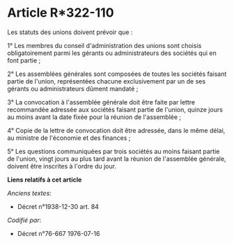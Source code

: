 # Article R*322-110

Les statuts des unions doivent prévoir que :

1° Les membres du conseil d'administration des unions sont choisis obligatoirement parmi les gérants ou administrateurs des
sociétés qui en font partie ;

2° Les assemblées générales sont composées de toutes les sociétés faisant partie de l'union, représentées chacune
exclusivement par un de ses gérants ou administrateurs dûment mandaté ;

3° La convocation à l'assemblée générale doit être faite par lettre recommandée adressée aux sociétés faisant partie de
l'union, quinze jours au moins avant la date fixée pour la réunion de l'assemblée ;

4° Copie de la lettre de convocation doit être adressée, dans le même délai, au ministre de l'économie et des finances ;

5° Les questions communiquées par trois sociétés au moins faisant partie de l'union, vingt jours au plus tard avant la
réunion de l'assemblée générale, doivent être inscrites à l'ordre du jour.

**Liens relatifs à cet article**

_Anciens textes_:

  - Décret n°1938-12-30 art. 84

_Codifié par_:

  - Décret n°76-667 1976-07-16
